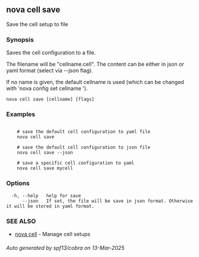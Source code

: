 ## nova cell save

Save the cell setup to file

### Synopsis

Saves the cell configuration to a file.

The filename will be "cellname.cell". The content can be either in json or yaml format (select via --json flag).

If no name is given, the default cellname is used (which can be changed with 'nova config set cellname <name>').

```
nova cell save [cellname] [flags]
```

### Examples

```

	# save the default cell configuration to yaml file
	nova cell save

	# save the default cell configuration to json file
	nova cell save --json

	# save a specific cell configuration to yaml
	nova cell save mycell

```

### Options

```
  -h, --help   help for save
      --json   If set, the file will be save in json format. Otherwise it will be stored in yaml format.
```

### SEE ALSO

* [nova cell](nova_cell.md)	 - Manage cell setups

###### Auto generated by spf13/cobra on 13-Mar-2025
